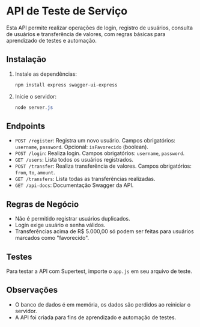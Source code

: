 # API de Teste de Serviço

Esta API permite realizar operações de login, registro de usuários, consulta de usuários e transferência de valores, com regras básicas para aprendizado de testes e automação.

## Instalação

1. Instale as dependências:
   ```powershell
   npm install express swagger-ui-express
   ```

2. Inicie o servidor:
   ```powershell
   node server.js
   ```

## Endpoints

- `POST /register`: Registra um novo usuário. Campos obrigatórios: `username`, `password`. Opcional: `isFavorecido` (boolean).
- `POST /login`: Realiza login. Campos obrigatórios: `username`, `password`.
- `GET /users`: Lista todos os usuários registrados.
- `POST /transfer`: Realiza transferência de valores. Campos obrigatórios: `from`, `to`, `amount`.
- `GET /transfers`: Lista todas as transferências realizadas.
- `GET /api-docs`: Documentação Swagger da API.

## Regras de Negócio

- Não é permitido registrar usuários duplicados.
- Login exige usuário e senha válidos.
- Transferências acima de R$ 5.000,00 só podem ser feitas para usuários marcados como "favorecido".

## Testes

Para testar a API com Supertest, importe o `app.js` em seu arquivo de teste.

## Observações

- O banco de dados é em memória, os dados são perdidos ao reiniciar o servidor.
- A API foi criada para fins de aprendizado e automação de testes.
